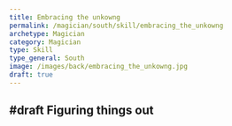 ```yaml
---
title: Embracing the unkowng
permalink: /magician/south/skill/embracing_the_unkowng
archetype: Magician
category: Magician
type: Skill
type_general: South
image: /images/back/embracing_the_unkowng.jpg
draft: true
---
```

#draft Figuring things out
---
